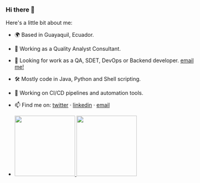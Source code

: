 ### Hi there 👋

Here's a little bit about me:

- 🌍 Based in Guayaquil, Ecuador.
- 💼 Working as a Quality Analyst Consultant.
- 🎯 Looking for work as a QA, SDET, DevOps or Backend developer. [email me!](mailto:dssalaza@gmail.com)
- 🛠 Mostly code in Java, Python and Shell scripting.
- 🤖 Working on CI/CD pipelines and automation tools.
- 📫 Find me on: [twitter](https://twitter.com/Davidssv) · [linkedin](https://www.linkedin.com/in/david-salazarv/) · [email](mailto:dssalaza@gmail.com)

- <a href="https://github.com/dssalaza">
  <img height="160em" src="https://github-readme-stats.vercel.app/api?username=dssalaza&show_icons=true&include_all_commits=true&custom_title=GitHub+Stats&theme=vue">
  <img height="160em" src="https://github-readme-stats.vercel.app/api/top-langs/?username=dssalaza&layout=compact&theme=vue">
</a>


